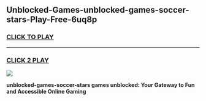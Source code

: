 
## Unblocked-Games-unblocked-games-soccer-stars-Play-Free-6uq8p
<h3>
<a href="https://premium76.site?title=unblocked-games-soccer-stars&ref=19M">CLICK TO PLAY</a></h3>
<hr>

<h3>
<a href="https://premium76.site?title=unblocked-games-soccer-stars&ref=19M">CLICK 2 PLAY</a>
  
</h3>

<a href="https://premium76.site?title=unblocked-games-soccer-stars&ref=19M"><img src="https://clearcache.store/games.png"></a>


**unblocked-games-soccer-stars games unblocked: Your Gateway to Fun and Accessible Online Gaming**
